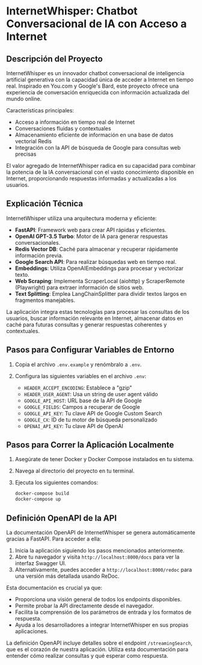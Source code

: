 # InternetWhisper: Chatbot Conversacional de IA con Acceso a Internet

## Descripción del Proyecto

InternetWhisper es un innovador chatbot conversacional de inteligencia artificial generativa con la capacidad única de acceder a Internet en tiempo real. Inspirado en You.com y Google's Bard, este proyecto ofrece una experiencia de conversación enriquecida con información actualizada del mundo online.

Características principales:

- Acceso a información en tiempo real de Internet
- Conversaciones fluidas y contextuales
- Almacenamiento eficiente de información en una base de datos vectorial Redis
- Integración con la API de búsqueda de Google para consultas web precisas

El valor agregado de InternetWhisper radica en su capacidad para combinar la potencia de la IA conversacional con el vasto conocimiento disponible en Internet, proporcionando respuestas informadas y actualizadas a los usuarios.

## Explicación Técnica

InternetWhisper utiliza una arquitectura moderna y eficiente:

- **FastAPI**: Framework web para crear API rápidas y eficientes.
- **OpenAI GPT-3.5 Turbo**: Motor de IA para generar respuestas conversacionales.
- **Redis Vector DB**: Caché para almacenar y recuperar rápidamente información previa.
- **Google Search API**: Para realizar búsquedas web en tiempo real.
- **Embeddings**: Utiliza OpenAIEmbeddings para procesar y vectorizar texto.
- **Web Scraping**: Implementa ScraperLocal (aiohttp) y ScraperRemote (Playwright) para extraer información de sitios web.
- **Text Splitting**: Emplea LangChainSplitter para dividir textos largos en fragmentos manejables.

La aplicación integra estas tecnologías para procesar las consultas de los usuarios, buscar información relevante en Internet, almacenar datos en caché para futuras consultas y generar respuestas coherentes y contextuales.

## Pasos para Configurar Variables de Entorno

1. Copia el archivo `.env.example` y renómbralo a `.env`.
2. Configura las siguientes variables en el archivo `.env`:

   - `HEADER_ACCEPT_ENCODING`: Establece a "gzip"
   - `HEADER_USER_AGENT`: Usa un string de user agent válido
   - `GOOGLE_API_HOST`: URL base de la API de Google
   - `GOOGLE_FIELDS`: Campos a recuperar de Google
   - `GOOGLE_API_KEY`: Tu clave API de Google Custom Search
   - `GOOGLE_CX`: ID de tu motor de búsqueda personalizado
   - `OPENAI_API_KEY`: Tu clave API de OpenAI

## Pasos para Correr la Aplicación Localmente

1. Asegúrate de tener Docker y Docker Compose instalados en tu sistema.
2. Navega al directorio del proyecto en tu terminal.
3. Ejecuta los siguientes comandos:

   ```bash
   docker-compose build
   docker-compose up
   ```

## Definición OpenAPI de la API

La documentación OpenAPI de InternetWhisper se genera automáticamente gracias a FastAPI. Para acceder a ella:

1. Inicia la aplicación siguiendo los pasos mencionados anteriormente.
2. Abre tu navegador y visita `http://localhost:8000/docs` para ver la interfaz Swagger UI.
3. Alternativamente, puedes acceder a `http://localhost:8000/redoc` para una versión más detallada usando ReDoc.

Esta documentación es crucial ya que:

- Proporciona una visión general de todos los endpoints disponibles.
- Permite probar la API directamente desde el navegador.
- Facilita la comprensión de los parámetros de entrada y los formatos de respuesta.
- Ayuda a los desarrolladores a integrar InternetWhisper en sus propias aplicaciones.

La definición OpenAPI incluye detalles sobre el endpoint `/streamingSearch`, que es el corazón de nuestra aplicación. Utiliza esta documentación para entender cómo realizar consultas y qué esperar como respuesta.
